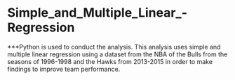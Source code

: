 # Simple_and_Multiple_Linear_-Regression
***Python is used to conduct the analysis. This analysis uses simple and multiple linear regression using a dataset from the NBA of the Bulls from the seasons of 1996-1998 and the Hawks from 2013-2015 in order to make findings to improve team performance. 
